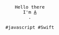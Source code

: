 <!-- ### Hi there 👋 -->

<!--
**n-e-o-n-7/n-e-o-n-7** is a ✨ _special_ ✨ repository because its `README.md` (this file) appears on your GitHub profile.

Here are some ideas to get you started:

- 🔭 I’m currently working on ...
- 🌱 I’m currently learning ...
- 👯 I’m looking to collaborate on ...
- 🤔 I’m looking for help with ...
- 💬 Ask me about ...
- 📫 How to reach me: ...
- 😄 Pronouns: ...
- ⚡ Fun fact: ...
-->

<p align="center">
  <br>
  <br>
  <br>
  <samp>
    Hello there
    <br>I'm <a href="">A</a>
    <br> .
    <br>
    <br>#javascript #Swift
  </samp>
  <br>
  <br>
  <br>
  <br>
</p>

<!--
------------
<p align="center">⭐️ From <a href=""></a></p>
-->

